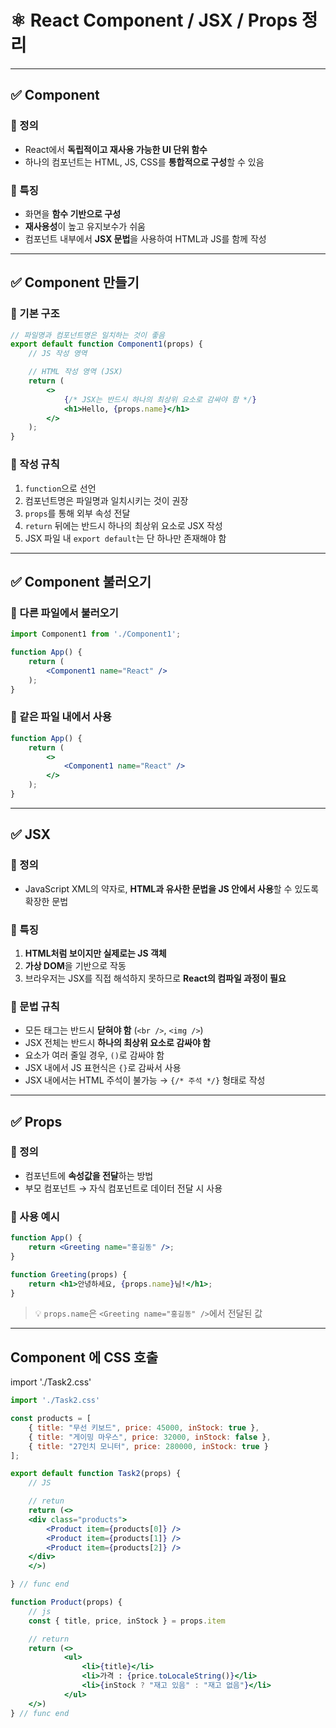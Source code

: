 # ⚛️ React Component / JSX / Props 정리

---

## ✅ Component

### 📌 정의
- React에서 **독립적이고 재사용 가능한 UI 단위 함수**
- 하나의 컴포넌트는 HTML, JS, CSS를 **통합적으로 구성**할 수 있음

### 📌 특징
- 화면을 **함수 기반으로 구성**
- **재사용성**이 높고 유지보수가 쉬움
- 컴포넌트 내부에서 **JSX 문법**을 사용하여 HTML과 JS를 함께 작성

---

## ✅ Component 만들기

### 📌 기본 구조
```jsx
// 파일명과 컴포넌트명은 일치하는 것이 좋음
export default function Component1(props) {
    // JS 작성 영역

    // HTML 작성 영역 (JSX)
    return (
        <>
            {/* JSX는 반드시 하나의 최상위 요소로 감싸야 함 */}
            <h1>Hello, {props.name}</h1>
        </>
    );
}
```

### 📌 작성 규칙
1. `function`으로 선언
2. 컴포넌트명은 파일명과 일치시키는 것이 권장
3. `props`를 통해 외부 속성 전달
4. `return` 뒤에는 반드시 하나의 최상위 요소로 JSX 작성
5. JSX 파일 내 `export default`는 단 하나만 존재해야 함

---

## ✅ Component 불러오기

### 📌 다른 파일에서 불러오기
```jsx
import Component1 from './Component1';

function App() {
    return (
        <Component1 name="React" />
    );
}
```

### 📌 같은 파일 내에서 사용
```jsx
function App() {
    return (
        <>
            <Component1 name="React" />
        </>
    );
}
```

---

## ✅ JSX

### 📌 정의
- JavaScript XML의 약자로, **HTML과 유사한 문법을 JS 안에서 사용**할 수 있도록 확장한 문법

### 📌 특징
1. **HTML처럼 보이지만 실제로는 JS 객체**
2. **가상 DOM**을 기반으로 작동
3. 브라우저는 JSX를 직접 해석하지 못하므로 **React의 컴파일 과정이 필요**

### 📌 문법 규칙
- 모든 태그는 반드시 **닫혀야 함** (`<br />`, `<img />`)
- JSX 전체는 반드시 **하나의 최상위 요소로 감싸야 함**
- 요소가 여러 줄일 경우, `()`로 감싸야 함
- JSX 내에서 JS 표현식은 `{}`로 감싸서 사용
- JSX 내에서는 HTML 주석이 불가능 → `{/* 주석 */}` 형태로 작성

---

## ✅ Props

### 📌 정의
- 컴포넌트에 **속성값을 전달**하는 방법
- 부모 컴포넌트 → 자식 컴포넌트로 데이터 전달 시 사용

### 📌 사용 예시
```jsx
function App() {
    return <Greeting name="홍길동" />;
}

function Greeting(props) {
    return <h1>안녕하세요, {props.name}님!</h1>;
}

```

> 💡 `props.name`은 `<Greeting name="홍길동" />`에서 전달된 값

---

## Component 에 CSS 호출
import './Task2.css'

```jsx
import './Task2.css'

const products = [
    { title: "무선 키보드", price: 45000, inStock: true },
    { title: "게이밍 마우스", price: 32000, inStock: false },
    { title: "27인치 모니터", price: 280000, inStock: true }
];

export default function Task2(props) {
    // JS

    // retun
    return (<>
    <div class="products">
        <Product item={products[0]} />
        <Product item={products[1]} />
        <Product item={products[2]} />
    </div>
    </>)

} // func end

function Product(props) {
    // js
    const { title, price, inStock } = props.item

    // return
    return (<>
            <ul>
                <li>{title}</li>
                <li>가격 : {price.toLocaleString()}</li>
                <li>{inStock ? "재고 있음" : "재고 없음"}</li>
            </ul>
    </>)
} // func end
```
